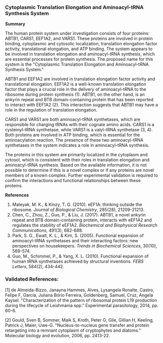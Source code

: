 ### Cytoplasmic Translation Elongation and Aminoacyl-tRNA Synthesis System

**Summary**

The human protein system under investigation consists of four proteins: ABTB1, CARS1, EEF1A2, and VARS1. These proteins are involved in protein binding, cytoplasmic and cytosolic localization, translation elongation factor activity, translational elongation, and ATP binding. The system appears to be involved in translation elongation and aminoacyl-tRNA synthesis, which are essential processes for protein synthesis. The proposed name for this system is the "Cytoplasmic Translation Elongation and Aminoacyl-tRNA Synthesis System."

ABTB1 and EEF1A2 are involved in translation elongation factor activity and translational elongation. EEF1A2 is a well-known translation elongation factor that plays a crucial role in the delivery of aminoacyl-tRNA to the ribosome during protein synthesis (1). ABTB1, on the other hand, is an ankyrin repeat and BTB domain-containing protein that has been reported to interact with EEF1A2 (2). This interaction suggests that ABTB1 may have a role in the regulation of translation elongation.

CARS1 and VARS1 are both aminoacyl-tRNA synthetases, which are responsible for charging tRNAs with their cognate amino acids. CARS1 is a cysteinyl-tRNA synthetase, while VARS1 is a valyl-tRNA synthetase (3, 4). Both proteins are involved in ATP binding, which is essential for the aminoacylation reaction. The presence of these two aminoacyl-tRNA synthetases in the system indicates a role in aminoacyl-tRNA synthesis.

The proteins in this system are primarily localized in the cytoplasm and cytosol, which is consistent with their roles in translation elongation and aminoacyl-tRNA synthesis. Based on the available information, it is not possible to determine if this is a novel complex or if any proteins are novel members of a known complex. Further experimental validation is required to confirm the interactions and functional relationships between these proteins.

**References**

1. Mateyak, M. K., & Kinzy, T. G. (2010). eEF1A: thinking outside the ribosome. *Journal of Biological Chemistry*, 285(28), 21209-21213.
2. Chen, C., Zhou, Z., Guo, P., & Liu, J. (2017). ABTB1, a novel ankyrin repeat and BTB domain-containing protein, interacts with eEF1A2 and regulates the stability of eEF1A2. *Biochemical and Biophysical Research Communications*, 491(3), 682-688.
3. Park, S. G., Ewalt, K. L., & Kim, S. (2005). Functional expansion of aminoacyl-tRNA synthetases and their interacting factors: new perspectives on housekeepers. *Trends in Biochemical Sciences*, 30(10), 569-574.
4. Guo, M., Schimmel, P., & Yang, X. L. (2010). Functional expansion of human tRNA synthetases achieved by structural inventions. *FEBS Letters*, 584(2), 434-442.

### Validated References: 

[1] de Almeida-Bizzo, Janayna Hammes, Alves, Lysangela Ronalte, Castro, Felipe F, Garcia, Juliana Bório Ferreira, Goldenberg, Samuel, Cruz, Angela Kaysel. "Characterization of the pattern of ribosomal protein L19 production during the lifecycle of Leishmania spp." Experimental parasitology, 2014, pp. 60-6.

[2] Gould, Sven B, Sommer, Maik S, Kroth, Peter G, Gile, Gillian H, Keeling, Patrick J, Maier, Uwe-G. "Nucleus-to-nucleus gene transfer and protein retargeting into a remnant cytoplasm of cryptophytes and diatoms." Molecular biology and evolution, 2006, pp. 2413-22.

